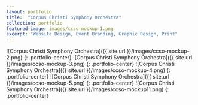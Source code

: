```yaml
---
layout: portfolio
title:  "Corpus Christi Symphony Orchestra"
collection: portfolio
featured-image: images/ccso-mockup-1.png
excerpt: "Website Design, Event Branding, Graphic Design, Print"
---
```


![Corpus Christi Symphony Orchestra]({{ site.url }}/images/ccso-mockup-2.png)
{: .portfolio-center}
![Corpus Christi Symphony Orchestra]({{ site.url }}/images/ccso-mockup-3.png)
{: .portfolio-center}
![Corpus Christi Symphony Orchestra]({{ site.url }}/images/ccso-mockup-4.png)
{: .portfolio-center}
![Corpus Christi Symphony Orchestra]({{ site.url }}/images/ccso-mockup-5.png)
{: .portfolio-center}
![Corpus Christi Symphony Orchestra]({{ site.url }}/images/ccso-mockup11.png)
{: .portfolio-center}
